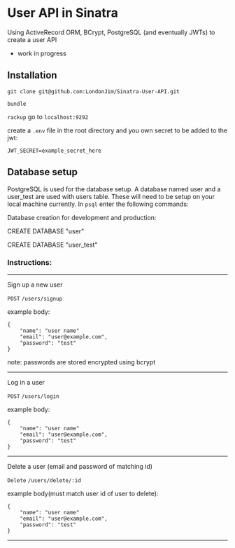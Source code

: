 # User API in Sinatra

Using ActiveRecord ORM, BCrypt, PostgreSQL (and eventually JWTs) to create a user API

* work in progress


## Installation

`git clone git@github.com:LondonJim/Sinatra-User-API.git`

`bundle`

`rackup` go to `localhost:9292`

create a `.env` file in the root directory and you own secret to be added to the jwt:

`JWT_SECRET=example_secret_here`

## Database setup

PostgreSQL is used for the database setup. A database named user and a user_test are used with users table. These will need to be setup on your local machine currently. In `psql` enter the following commands:

Database creation for development and production:

CREATE DATABASE "user"

CREATE DATABASE "user_test"


### Instructions:
----
Sign up a new user

`POST` `/users/signup`

example body:
```
{
    "name": "user name"
    "email": "user@example.com",
    "password": "test"
}
```
note: passwords are stored encrypted using bcrypt

----

Log in a user

`POST` `/users/login`

example body:
```
{
    "name": "user name"
    "email": "user@example.com",
    "password": "test"
}
```

----

Delete a user (email and password of matching id)

`Delete` `/users/delete/:id`

example body(must match user id of user to delete):
```
{
    "name": "user name"
    "email": "user@example.com",
    "password": "test"
}
```

----
